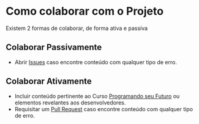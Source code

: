 <h1>Como colaborar com o Projeto</h1>
<p>Existem 2 formas de colaborar, de forma ativa e passíva</p>

<div>
    <h2>Colaborar Passivamente</h2>
    <ul>
        <li>Abrir <a href="https://github.com/GuiArmanLi/PilulasDeConhecimento/blob/main/git/Contribute.md">Issues</a> caso encontre conteúdo com qualquer tipo de erro.
    </ul>
</div>
<div>
    <h2>Colaborar Ativamente</h2>
    <ul>
        <li>Incluir conteúdo pertinente ao Curso <a href="https://www.vestibulandosdacidadania.org/programando-seu-futuro/" target="_blank">Programando seu Futuro</a> ou elementos revelantes aos desenvolvedores.
        <li>Requisitar um <a href="https://github.com/GuiArmanLi/PilulasDeConhecimento/blob/main/git/Contribute.md">Pull Request</a> caso encontre conteúdo com qualquer tipo de erro.
    </ul>
</div>
